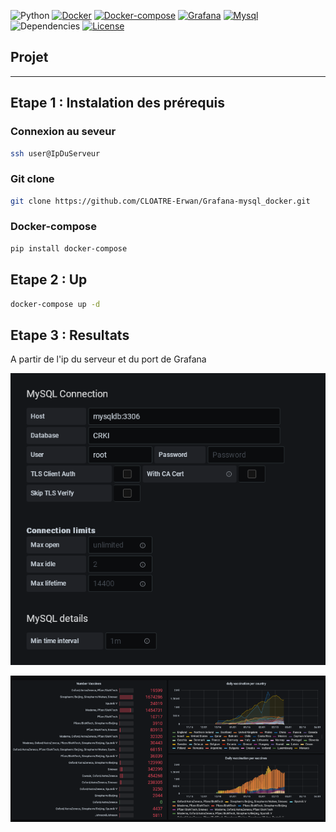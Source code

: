 ![Python](https://img.shields.io/badge/python-v3.6+-blue.svg)
[![Docker](https://img.shields.io/badge/docker-v3.6+-yellow.svg)](https://www.docker.com)
[![Docker-compose](https://img.shields.io/badge/docker_compose-v3.6+-yellow.svg)](https://docs.docker.com/compose/)
[![Grafana](https://img.shields.io/badge/grafana-v3.6+-orange.svg)](https://grafana.com)
[![Mysql](https://img.shields.io/badge/mysql-v3.6+-orange.svg)](https://www.mysql.com)
![Dependencies](https://img.shields.io/badge/dependencies-up%20to%20date-brightgreen.svg)
[![License](https://img.shields.io/badge/license-MIT-blue.svg)](https://opensource.org/licenses/MIT)


## Projet
---
## Etape 1 : Instalation des prérequis
### Connexion au seveur
```bash
ssh user@IpDuServeur
```


### Git clone
```bash
git clone https://github.com/CLOATRE-Erwan/Grafana-mysql_docker.git
```


### Docker-compose
```bash
pip install docker-compose
```

## Etape 2 : Up

```bash
docker-compose up -d
```

## Etape 3 : Resultats

A partir de l'ip du serveur et du port de Grafana


![Drag Racing](img/_con.png)


![Drag Racing](img/graph.png)
